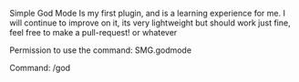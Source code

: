 Simple God Mode Is my first plugin, and is a learning experience for me.
I will continue to improve on it, its very lightweight but should work just fine, feel free to make a pull-request! or whatever

Permission to use the command:
SMG.godmode

Command: /god
